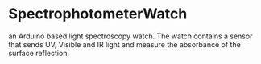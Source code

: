 # SpectrophotometerWatch
an Arduino based light spectroscopy watch. The watch contains a sensor that sends UV, Visible and IR light and measure the absorbance of the surface reflection.

